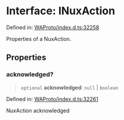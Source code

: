 # Interface: INuxAction

Defined in: [WAProto/index.d.ts:32258](https://github.com/Riders004/Tv/blob/3d6aaf6f3efb499dc9d0ca82bb24083bb45a8478/WAProto/index.d.ts#L32258)

Properties of a NuxAction.

## Properties

### acknowledged?

> `optional` **acknowledged**: `null` \| `boolean`

Defined in: [WAProto/index.d.ts:32261](https://github.com/Riders004/Tv/blob/3d6aaf6f3efb499dc9d0ca82bb24083bb45a8478/WAProto/index.d.ts#L32261)

NuxAction acknowledged
